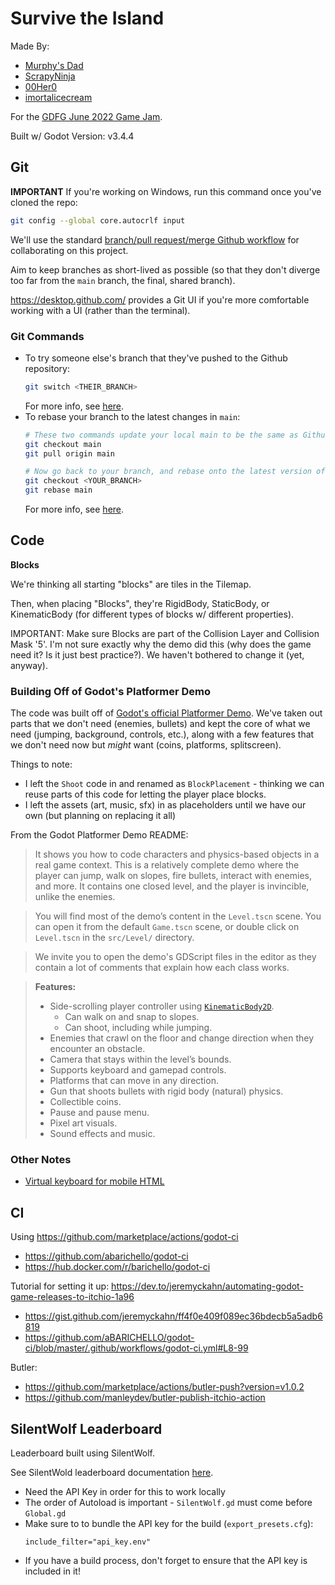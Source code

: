 # Survive the Island

Made By:
* [Murphy's Dad](https://murphysdad.itch.io/)
* [ScrapyNinja](https://scrapyninja.itch.io/)
* [00Her0](https://00her0.itch.io/)
* [imortalicecream](https://itch.io/profile/immortalicecream)

For the [GDFG June 2022 Game Jam](https://itch.io/jam/gdfgs-monthly-game-jam-17).

Built w/ Godot Version: v3.4.4

## Git
**IMPORTANT**
If you're working on Windows, run this command once you've cloned the repo:
```sh
git config --global core.autocrlf input
```

We'll use the standard [branch/pull request/merge Github workflow](https://docs.github.com/en/get-started/quickstart/github-flow) for collaborating on this project.

Aim to keep branches as short-lived as possible (so that they don't diverge too far from the `main` branch, the final, shared branch).

https://desktop.github.com/ provides a Git UI if you're more comfortable working with a UI (rather than the terminal).

### Git Commands
* To try someone else's branch that they've pushed to the Github repository:
    ```sh
    git switch <THEIR_BRANCH>
    ```
    For more info, see [here](https://stackoverflow.com/questions/9537392/git-fetch-remote-branch).
* To rebase your branch to the latest changes in `main`:
    ```sh
    # These two commands update your local main to be the same as Github's main branch
    git checkout main
    git pull origin main

    # Now go back to your branch, and rebase onto the latest version of main
    git checkout <YOUR_BRANCH>
    git rebase main
    ```
    For more info, see [here](https://stackoverflow.com/questions/3876977/update-git-branches-from-master).

## Code

**Blocks**

We're thinking all starting "blocks" are tiles in the Tilemap.

Then, when placing "Blocks", they're RigidBody, StaticBody, or KinematicBody (for different types of blocks w/ different properties).

IMPORTANT: Make sure Blocks are part of the Collision Layer and Collision Mask '5'. I'm not sure exactly why the demo did this (why does the game need it? Is it just best practice?). We haven't bothered to change it (yet, anyway).


### Building Off of Godot's Platformer Demo
The code was built off of [Godot's official Platformer Demo](https://godotengine.org/asset-library/asset/120). We've taken out parts that we don't need (enemies, bullets) and kept the core of what we need (jumping, background, controls, etc.), along with a few features that we don't need now but _might_ want (coins, platforms, splitscreen).

Things to note:
* I left the `Shoot` code in and renamed as `BlockPlacement` - thinking we can reuse parts of this code for letting the player place blocks.
* I left the assets (art, music, sfx) in as placeholders until we have our own (but planning on replacing it all)

From the Godot Platformer Demo README: 
> It shows you how to code characters and physics-based objects
in a real game context. This is a relatively complete demo
where the player can jump, walk on slopes, fire bullets,
interact with enemies, and more. It contains one closed
level, and the player is invincible, unlike the enemies.

> You will find most of the demo’s content in the `Level.tscn` scene.
You can open it from the default `Game.tscn` scene, or double
click on `Level.tscn` in the `src/Level/` directory.

> We invite you to open the demo's GDScript files in the editor as
they contain a lot of comments that explain how each class works.

> **Features:**
> - Side-scrolling player controller using [`KinematicBody2D`](https://docs.godotengine.org/en/latest/classes/class_kinematicbody2d.html).
>     - Can walk on and snap to slopes.
>     - Can shoot, including while jumping.
> - Enemies that crawl on the floor and change direction when they encounter an obstacle.
> - Camera that stays within the level’s bounds.
> - Supports keyboard and gamepad controls.
> - Platforms that can move in any direction.
> - Gun that shoots bullets with rigid body (natural) physics.
> - Collectible coins.
> - Pause and pause menu.
> - Pixel art visuals.
> - Sound effects and music.

### Other Notes
* [Virtual keyboard for mobile HTML](https://godotengine.org/article/godot-web-progress-report-7)

## CI
Using https://github.com/marketplace/actions/godot-ci
* https://github.com/abarichello/godot-ci 
* https://hub.docker.com/r/barichello/godot-ci


Tutorial for setting it up: https://dev.to/jeremyckahn/automating-godot-game-releases-to-itchio-1a96 
* https://gist.github.com/jeremyckahn/ff4f0e409f089ec36bdecb5a5adb6819
* https://github.com/aBARICHELLO/godot-ci/blob/master/.github/workflows/godot-ci.yml#L8-99

Butler:
* https://github.com/marketplace/actions/butler-push?version=v1.0.2
* https://github.com/manleydev/butler-publish-itchio-action

## SilentWolf Leaderboard

Leaderboard built using SilentWolf.

See SilentWold leaderboard documentation [here](https://silentwolf.com/leaderboard).

* Need the API Key in order for this to work locally
* The order of Autoload is important - `SilentWolf.gd` must come before `Global.gd`
* Make sure to to bundle the API key for the build (`export_presets.cfg`):
  ```
  include_filter="api_key.env"
  ```
* If you have a build process, don't forget to ensure that the API key is included in it!